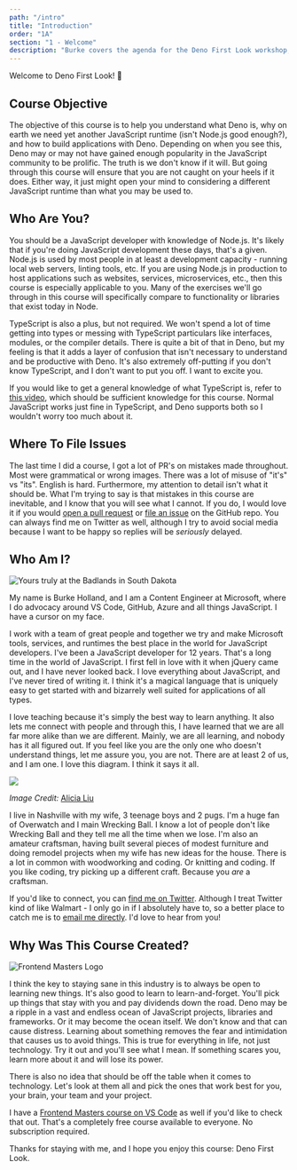 ```yaml
---
path: "/intro"
title: "Introduction"
order: "1A"
section: "1 - Welcome"
description: "Burke covers the agenda for the Deno First Look workshop, talks about himself a little bit more than you would probably like, explains how to submit issues with this course and then pontificates on whether or not Deno is something that has a future and if we should be investing valuable time into learning it."
---
```


Welcome to Deno First Look! 🎉

## Course Objective

The objective of this course is to help you understand what Deno is, why on earth we need yet another JavaScript runtime (isn't Node.js good enough?), and how to build applications with Deno. Depending on when you see this, Deno may or may not have gained enough popularity in the JavaScript community to be prolific. The truth is we don't know if it will. But going through this course will ensure that you are not caught on your heels if it does. Either way, it just might open your mind to considering a different JavaScript runtime than what you may be used to.

## Who Are You?

You should be a JavaScript developer with knowledge of Node.js. It's likely that if you're doing JavaScript development these days, that's a given. Node.js is used by most people in at least a development capacity - running local web servers, linting tools, etc. If you are using Node.js in production to host applications such as websites, services, microservices, etc., then this course is especially applicable to you. Many of the exercises we'll go through in this course will specifically compare to functionality or libraries that exist today in Node.

TypeScript is also a plus, but not required. We won't spend a lot of time getting into types or messing with TypeScript particulars like interfaces, modules, or the compiler details. There is quite a bit of that in Deno, but my feeling is that it adds a layer of confusion that isn't necessary to understand and be productive with Deno. It's also extremely off-putting if you don't know TypeScript, and I don't want to put you off. I want to excite you.

If you would like to get a general knowledge of what TypeScript is, refer to [this video](https://channel9.msdn.com/posts/Anders-Hejlsberg-Introducing-TypeScript), which should be sufficient knowledge for this course. Normal JavaScript works just fine in TypeScript, and Deno supports both so I wouldn't worry too much about it.

## Where To File Issues

The last time I did a course, I got a lot of PR's on mistakes made throughout. Most were grammatical or wrong images. There was a lot of misuse of "it's" vs "its". English is hard. Furthermore, my attention to detail isn't what it should be. What I'm trying to say is that mistakes in this course are inevitable, and I know that you will see what I cannot. If you do, I would love it if you would [open a pull request](https://github.com/burkeholland/deno-first-look/pulls) or [file an issue](https://github.com/burkeholland/deno-first-look/issues) on the GitHub repo. You can always find me on Twitter as well, although I try to avoid social media because I want to be happy so replies will be _seriously_ delayed.

## Who Am I?

![Yours truly at the Badlands in South Dakota](../images/me.jpg)

My name is Burke Holland, and I am a Content Engineer at Microsoft, where I do advocacy around VS Code, GitHub, Azure and all things JavaScript. I have a cursor on my face.

I work with a team of great people and together we try and make Microsoft tools, services, and runtimes the best place in the world for JavaScript developers. I've been a JavaScript developer for 12 years. That's a long time in the world of JavaScript. I first fell in love with it when jQuery came out, and I have never looked back. I love everything about JavaScript, and I've never tired of writing it. I think it's a magical language that is uniquely easy to get started with and bizarrely well suited for applications of all types.

I love teaching because it's simply the best way to learn anything. It also lets me connect with people and through this, I have learned that we are all far more alike than we are different. Mainly, we are all learning, and nobody has it all figured out. If you feel like you are the only one who doesn't understand things, let me assure you, you are not. There are at least 2 of us, and I am one. I love this diagram. I think it says it all.

![](images/../what-i-know.png)

_Image Credit:_ [Alicia Liu](https://medium.com/counter-intuition/overcoming-impostor-syndrome-bdae04e46ec5)

I live in Nashville with my wife, 3 teenage boys and 2 pugs. I'm a huge fan of Overwatch and I main Wrecking Ball. I know a lot of people don't like Wrecking Ball and they tell me all the time when we lose. I'm also an amateur craftsman, having built several pieces of modest furniture and doing remodel projects when my wife has new ideas for the house. There is a lot in common with woodworking and coding. Or knitting and coding. If you like coding, try picking up a different craft. Because you _are_ a craftsman.

If you'd like to connect, you can [find me on Twitter](https://twitter.com/burkeholland). Although I treat Twitter kind of like Walmart - I only go in if I absolutely have to, so a better place to catch me is to [email me directly](mailto:burkeholland@gmail.com). I'd love to hear from you!

## Why Was This Course Created?

![Frontend Masters Logo](images/FrontendMastersLogo.png)

I think the key to staying sane in this industry is to always be open to learning new things. It's also good to learn to learn-and-forget. You'll pick up things that stay with you and pay dividends down the road. Deno may be a ripple in a vast and endless ocean of JavaScript projects, libraries and frameworks. Or it may become the ocean itself. We don't know and that can cause distress. Learning about something removes the fear and intimidation that causes us to avoid things. This is true for everything in life, not just technology. Try it out and you'll see what I mean. If something scares you, learn more about it and will lose its power.

There is also no idea that should be off the table when it comes to technology. Let's look at them all and pick the ones that work best for you, your brain, your team and your project.

I have a [Frontend Masters course on VS Code](https://frontendmasters.com/courses/customize-vs-code/) as well if you'd like to check that out. That's a completely free course available to everyone. No subscription required.

Thanks for staying with me, and I hope you enjoy this course: Deno First Look.
